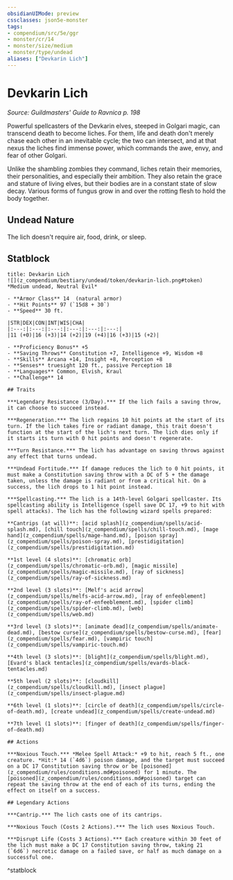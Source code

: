 ```yaml
---
obsidianUIMode: preview
cssclasses: json5e-monster
tags:
- compendium/src/5e/ggr
- monster/cr/14
- monster/size/medium
- monster/type/undead
aliases: ["Devkarin Lich"]
---
```

# Devkarin Lich
*Source: Guildmasters' Guide to Ravnica p. 198*  

Powerful spellcasters of the Devkarin elves, steeped in Golgari magic, can transcend death to become liches. For them, life and death don't merely chase each other in an inevitable cycle; the two can intersect, and at that nexus the liches find immense power, which commands the awe, envy, and fear of other Golgari.

Unlike the shambling zombies they command, liches retain their memories, their personalities, and especially their ambition. They also retain the grace and stature of living elves, but their bodies are in a constant state of slow decay. Various forms of fungus grow in and over the rotting flesh to hold the body together.

## Undead Nature

The lich doesn't require air, food, drink, or sleep.

## Statblock

```ad-statblock
title: Devkarin Lich
![](z_compendium/bestiary/undead/token/devkarin-lich.png#token)
*Medium undead, Neutral Evil*

- **Armor Class** 14  (natural armor)
- **Hit Points** 97 (`15d8 + 30`)
- **Speed** 30 ft.

|STR|DEX|CON|INT|WIS|CHA|
|:---:|:---:|:---:|:---:|:---:|:---:|
|11 (+0)|16 (+3)|14 (+2)|19 (+4)|16 (+3)|15 (+2)|

- **Proficiency Bonus** +5
- **Saving Throws** Constitution +7, Intelligence +9, Wisdom +8
- **Skills** Arcana +14, Insight +8, Perception +8
- **Senses** truesight 120 ft., passive Perception 18
- **Languages** Common, Elvish, Kraul
- **Challenge** 14

## Traits

***Legendary Resistance (3/Day).*** If the lich fails a saving throw, it can choose to succeed instead.

***Regeneration.*** The lich regains 10 hit points at the start of its turn. If the lich takes fire or radiant damage, this trait doesn't function at the start of the lich's next turn. The lich dies only if it starts its turn with 0 hit points and doesn't regenerate.

***Turn Resistance.*** The lich has advantage on saving throws against any effect that turns undead.

***Undead Fortitude.*** If damage reduces the lich to 0 hit points, it must make a Constitution saving throw with a DC of 5 + the damage taken, unless the damage is radiant or from a critical hit. On a success, the lich drops to 1 hit point instead.

***Spellcasting.*** The lich is a 14th-level Golgari spellcaster. Its spellcasting ability is Intelligence (spell save DC 17, +9 to hit with spell attacks). The lich has the following wizard spells prepared:

**Cantrips (at will)**: [acid splash](z_compendium/spells/acid-splash.md), [chill touch](z_compendium/spells/chill-touch.md), [mage hand](z_compendium/spells/mage-hand.md), [poison spray](z_compendium/spells/poison-spray.md), [prestidigitation](z_compendium/spells/prestidigitation.md)

**1st level (4 slots)**: [chromatic orb](z_compendium/spells/chromatic-orb.md), [magic missile](z_compendium/spells/magic-missile.md), [ray of sickness](z_compendium/spells/ray-of-sickness.md)

**2nd level (3 slots)**: [Melf's acid arrow](z_compendium/spells/melfs-acid-arrow.md), [ray of enfeeblement](z_compendium/spells/ray-of-enfeeblement.md), [spider climb](z_compendium/spells/spider-climb.md), [web](z_compendium/spells/web.md)

**3rd level (3 slots)**: [animate dead](z_compendium/spells/animate-dead.md), [bestow curse](z_compendium/spells/bestow-curse.md), [fear](z_compendium/spells/fear.md), [vampiric touch](z_compendium/spells/vampiric-touch.md)

**4th level (3 slots)**: [blight](z_compendium/spells/blight.md), [Evard's black tentacles](z_compendium/spells/evards-black-tentacles.md)

**5th level (2 slots)**: [cloudkill](z_compendium/spells/cloudkill.md), [insect plague](z_compendium/spells/insect-plague.md)

**6th level (1 slots)**: [circle of death](z_compendium/spells/circle-of-death.md), [create undead](z_compendium/spells/create-undead.md)

**7th level (1 slots)**: [finger of death](z_compendium/spells/finger-of-death.md)

## Actions

***Noxious Touch.*** *Melee Spell Attack:* +9 to hit, reach 5 ft., one creature. *Hit:* 14 (`4d6`) poison damage, and the target must succeed on a DC 17 Constitution saving throw or be [poisoned](z_compendium/rules/conditions.md#poisoned) for 1 minute. The [poisoned](z_compendium/rules/conditions.md#poisoned) target can repeat the saving throw at the end of each of its turns, ending the effect on itself on a success.

## Legendary Actions

***Cantrip.*** The lich casts one of its cantrips.

***Noxious Touch (Costs 2 Actions).*** The lich uses Noxious Touch.

***Disrupt Life (Costs 3 Actions).*** Each creature within 30 feet of the lich must make a DC 17 Constitution saving throw, taking 21 (`6d6`) necrotic damage on a failed save, or half as much damage on a successful one.
```
^statblock